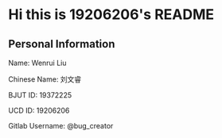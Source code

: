 # Hi this is 19206206's README

## Personal Information

Name: Wenrui Liu

Chinese Name: 刘文睿

BJUT ID: 19372225

UCD ID:  19206206

Gitlab Username: @bug_creator